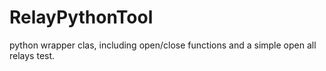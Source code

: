 # RelayPythonTool
python wrapper clas, including open/close functions and a simple open all relays test.

